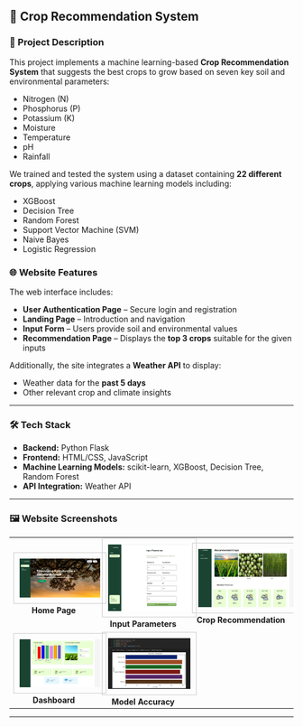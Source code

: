 ## 🌾 Crop Recommendation System

### 📌 Project Description

This project implements a machine learning-based **Crop Recommendation System** that suggests the best crops to grow based on seven key soil and environmental parameters:
- Nitrogen (N)
- Phosphorus (P)
- Potassium (K)
- Moisture
- Temperature
- pH
- Rainfall

We trained and tested the system using a dataset containing **22 different crops**, applying various machine learning models including:
- XGBoost
- Decision Tree
- Random Forest
- Support Vector Machine (SVM)
- Naive Bayes
- Logistic Regression

### 🌐 Website Features

The web interface includes:
- **User Authentication Page** – Secure login and registration
- **Landing Page** – Introduction and navigation
- **Input Form** – Users provide soil and environmental values
- **Recommendation Page** – Displays the **top 3 crops** suitable for the given inputs

Additionally, the site integrates a **Weather API** to display:
- Weather data for the **past 5 days**
- Other relevant crop and climate insights

---

### 🛠️ Tech Stack

- **Backend:** Python Flask  
- **Frontend:** HTML/CSS, JavaScript  
- **Machine Learning Models:** scikit-learn, XGBoost, Decision Tree, Random Forest  
- **API Integration:** Weather API

---

### 🖼️ Website Screenshots

<div align="center">
<table>
  <tr>
    <td align="center">
      <img src="demo/Home.png" width="250" style="border:1px solid #ccc; padding:10px;"><br>
      <b>Home Page</b>
    </td>
    <td align="center">
      <img src="demo/Input_Parameter.png" width="250" style="border:1px solid #ccc; padding:10px;"><br>
      <b>Input Parameters</b>
    </td>
    <td align="center">
      <img src="demo/Crop_recommendation.png" width="250" style="border:1px solid #ccc; padding:10px;"><br>
      <b>Crop Recommendation</b>
    </td>
  </tr>
  <tr>
    <td align="center">
      <img src="demo/Dashboard.png" width="250" style="border:1px solid #ccc; padding:10px;"><br>
      <b>Dashboard</b>
    </td>
    <td align="center">
      <img src="demo/Accuracy Algo.png" width="250" style="border:1px solid #ccc; padding:10px;"><br>
      <b>Model Accuracy</b>
    </td>
  </tr>
</table>
</div>

---

